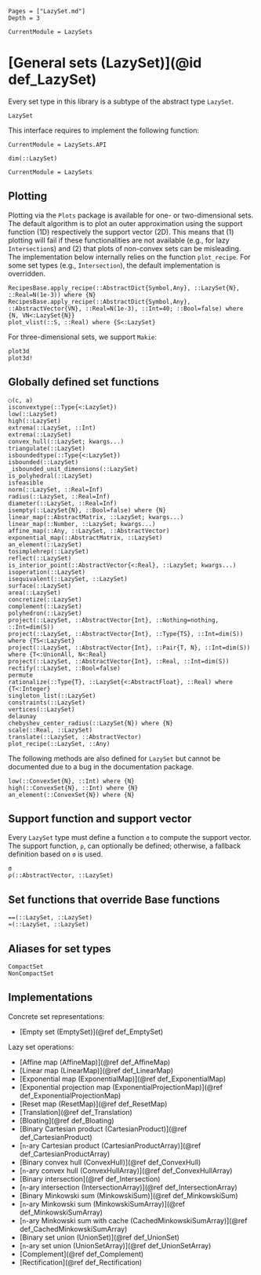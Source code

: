 ```@contents
Pages = ["LazySet.md"]
Depth = 3
```

```@meta
CurrentModule = LazySets
```

# [General sets (LazySet)](@id def_LazySet)

Every set type in this library is a subtype of the abstract type `LazySet`.

```@docs
LazySet
```

This interface requires to implement the following function:

```@meta
CurrentModule = LazySets.API
```
```@docs; canonical=false
dim(::LazySet)
```
```@meta
CurrentModule = LazySets
```

## Plotting

Plotting via the `Plots` package is available for one- or two-dimensional sets.
The default algorithm is to plot an outer approximation using the support
function (1D) respectively the support vector (2D). This means that (1) plotting
will fail if these functionalities are not available (e.g., for lazy
`Intersection`s) and (2) that plots of non-convex sets can be misleading. The
implementation below internally relies on the function `plot_recipe`. For some
set types (e.g., `Intersection`), the default implementation is overridden.

```@docs
RecipesBase.apply_recipe(::AbstractDict{Symbol,Any}, ::LazySet{N}, ::Real=N(1e-3)) where {N}
RecipesBase.apply_recipe(::AbstractDict{Symbol,Any}, ::AbstractVector{VN}, ::Real=N(1e-3), ::Int=40; ::Bool=false) where {N, VN<:LazySet{N}}
plot_vlist(::S, ::Real) where {S<:LazySet}
```

For three-dimensional sets, we support `Makie`:

```@docs
plot3d
plot3d!
```

## Globally defined set functions

```@docs
○(c, a)
isconvextype(::Type{<:LazySet})
low(::LazySet)
high(::LazySet)
extrema(::LazySet, ::Int)
extrema(::LazySet)
convex_hull(::LazySet; kwargs...)
triangulate(::LazySet)
isboundedtype(::Type{<:LazySet})
isbounded(::LazySet)
_isbounded_unit_dimensions(::LazySet)
is_polyhedral(::LazySet)
isfeasible
norm(::LazySet, ::Real=Inf)
radius(::LazySet, ::Real=Inf)
diameter(::LazySet, ::Real=Inf)
isempty(::LazySet{N}, ::Bool=false) where {N}
linear_map(::AbstractMatrix, ::LazySet; kwargs...)
linear_map(::Number, ::LazySet; kwargs...)
affine_map(::Any, ::LazySet, ::AbstractVector)
exponential_map(::AbstractMatrix, ::LazySet)
an_element(::LazySet)
tosimplehrep(::LazySet)
reflect(::LazySet)
is_interior_point(::AbstractVector{<:Real}, ::LazySet; kwargs...)
isoperation(::LazySet)
isequivalent(::LazySet, ::LazySet)
surface(::LazySet)
area(::LazySet)
concretize(::LazySet)
complement(::LazySet)
polyhedron(::LazySet)
project(::LazySet, ::AbstractVector{Int}, ::Nothing=nothing, ::Int=dim(S))
project(::LazySet, ::AbstractVector{Int}, ::Type{TS}, ::Int=dim(S)) where {TS<:LazySet}
project(::LazySet, ::AbstractVector{Int}, ::Pair{T, N}, ::Int=dim(S)) where {T<:UnionAll, N<:Real}
project(::LazySet, ::AbstractVector{Int}, ::Real, ::Int=dim(S))
rectify(::LazySet, ::Bool=false)
permute
rationalize(::Type{T}, ::LazySet{<:AbstractFloat}, ::Real) where {T<:Integer}
singleton_list(::LazySet)
constraints(::LazySet)
vertices(::LazySet)
delaunay
chebyshev_center_radius(::LazySet{N}) where {N}
scale(::Real, ::LazySet)
translate(::LazySet, ::AbstractVector)
plot_recipe(::LazySet, ::Any)
```

The following methods are also defined for `LazySet` but cannot be documented
due to a bug in the documentation package.

```@docs
low(::ConvexSet{N}, ::Int) where {N}
high(::ConvexSet{N}, ::Int) where {N}
an_element(::ConvexSet{N}) where {N}
```

## Support function and support vector

Every `LazySet` type must define a function `σ` to compute the support vector.
The support function, `ρ`, can optionally be defined; otherwise, a fallback
definition based on `σ` is used.

```@docs
σ
ρ(::AbstractVector, ::LazySet)
```

## Set functions that override Base functions

```@docs
==(::LazySet, ::LazySet)
≈(::LazySet, ::LazySet)
```

## Aliases for set types

```@docs
CompactSet
NonCompactSet
```

## Implementations

Concrete set representations:

* [Empty set (EmptySet)](@ref def_EmptySet)

Lazy set operations:

* [Affine map (AffineMap)](@ref def_AffineMap)
* [Linear map (LinearMap)](@ref def_LinearMap)
* [Exponential map (ExponentialMap)](@ref def_ExponentialMap)
* [Exponential projection map (ExponentialProjectionMap)](@ref def_ExponentialProjectionMap)
* [Reset map (ResetMap)](@ref def_ResetMap)
* [Translation](@ref def_Translation)
* [Bloating](@ref def_Bloating)
* [Binary Cartesian product (CartesianProduct)](@ref def_CartesianProduct)
* [``n``-ary Cartesian product (CartesianProductArray)](@ref def_CartesianProductArray)
* [Binary convex hull (ConvexHull)](@ref def_ConvexHull)
* [``n``-ary convex hull (ConvexHullArray)](@ref def_ConvexHullArray)
* [Binary intersection](@ref def_Intersection)
* [``n``-ary intersection (IntersectionArray)](@ref def_IntersectionArray)
* [Binary Minkowski sum (MinkowskiSum)](@ref def_MinkowskiSum)
* [``n``-ary Minkowski sum (MinkowskiSumArray)](@ref def_MinkowskiSumArray)
* [``n``-ary Minkowski sum with cache (CachedMinkowskiSumArray)](@ref def_CachedMinkowskiSumArray)
* [Binary set union (UnionSet)](@ref def_UnionSet)
* [``n``-ary set union (UnionSetArray)](@ref def_UnionSetArray)
* [Complement](@ref def_Complement)
* [Rectification](@ref def_Rectification)
